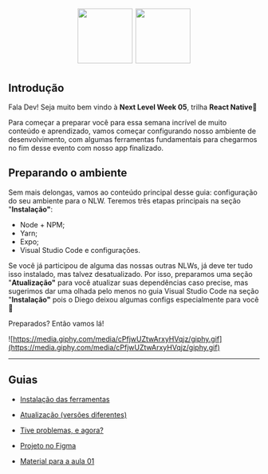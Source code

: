 <h1 align="center">
<img src="https://xesque.rocketseat.dev/platform/1586184755042.svg" width="110" height="110">
<img src="https://www.notion.so/image/https%3A%2F%2Fs3-us-west-2.amazonaws.com%2Fsecure.notion-static.com%2F39231985-387c-4a5f-8b85-15bf5c59265f%2F__6nlw.png?table=block&id=16cb87eb-0a9b-496d-ab5f-c8a3b95b9cb0&width=250&userId=a79ee7a5-4c57-4287-a676-083310e9d184&cache=v2" width="110" height="110">
 <br>
</h1>

## Introdução

Fala Dev! Seja muito bem vindo à **Next Level Week 05**, trilha **React Native**🚀 

Para começar a preparar você para essa semana incrível de muito conteúdo e aprendizado, vamos começar configurando nosso ambiente de desenvolvimento, com algumas ferramentas fundamentais para chegarmos no fim desse evento com nosso app finalizado.

## Preparando o ambiente

Sem mais delongas, vamos ao conteúdo principal desse guia: configuração do seu ambiente para o NLW. Teremos três etapas principais na seção "**Instalação"**:

- Node + NPM;
- Yarn;
- Expo;
- Visual Studio Code e configurações.

Se você já participou de alguma das nossas outras NLWs, já deve ter tudo isso instalado, mas talvez desatualizado. Por isso, preparamos uma seção "**Atualização"** para você atualizar suas dependências caso precise, mas sugerimos dar uma olhada pelo menos no guia Visual Studio Code na seção "**Instalação"** pois o Diego deixou algumas configs especialmente para você 💜

Preparados? Então vamos lá!

![https://media.giphy.com/media/cPfjwUZtwArxyHVqjz/giphy.gif](https://media.giphy.com/media/cPfjwUZtwArxyHVqjz/giphy.gif)

---

## Guias

- [Instalação das ferramentas](https://www.notion.so/Instala-o-das-ferramentas-858b4e25282b46149b6b4a4114e414ba)

- [Atualização (versões diferentes)](https://www.notion.so/Atualiza-o-vers-es-diferentes-484cad4aa4354355b366d6524e7d2bc5)

- [Tive problemas, e agora?](https://www.notion.so/Tive-problemas-e-agora-7e22256c197b4a37a197ef30e4448b7e)

- [Projeto no Figma](https://www.figma.com/file/IhQRtrOZdu3TrvkPYREzOy/PlantManager/duplicate)

- [Material para a aula 01](https://www.notion.so/Material-para-a-aula-01-16cb87eb0a9b496dab5fc8a3b95b9cb0)
